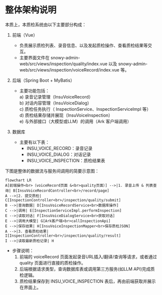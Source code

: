 # 整体架构说明

本质上，本质检系统由以下主要部分构成：

1. 前端（Vue）  
   - 负责展示质检列表、录音信息、以及发起质检操作、查看质检结果等交互。
   - 主要界面文件在 snowy-admin-web/src/views/inspection/quality/index.vue 以及 snowy-admin-web/src/views/inspection/voiceRecord/index.vue 等。

2. 后端（Spring Boot + MyBatis）  
   - 主要功能包括：  
     a) 录音记录管理（InsuVoiceRecord）  
     b) 对话内容管理（InsuVoiceDialog）  
     c) 质检任务执行（ InspectionService、InspectionServiceImpl 等）  
     d) 质检结果存储并展现（InsuVoiceInspection）  
     e) 与外部接口（大模型或LLM）的调用（Ark 客户端调用）  

3. 数据库  
   - 主要有以下表：  
     - INSU_VOICE_RECORD：录音记录  
     - INSU_VOICE_DIALOG：对话记录  
     - INSU_VOICE_INSPECTION：质检结果表  

下图是整体的数据流与服务间调用的简要示意图：
```mermaid
flowchart LR
A[前端操作<br>（voiceRecord页面 &<br>quality页面）] -->|1. 录音上传 & 列表查询| B[InsuVoiceRecordController<br>/record/page]
A -->|2. 提交质检| C[InspectionController<br>/inspection/quality/submit]
B -->|查询数据| D[InsuVoiceRecordService<br>数据库操作]
C -->|调用| E[InspectionServiceImpl.performInspection]
E -->|读取对话| F[InsuVoiceDialogService<br>获取对话]
E -->|调用大模型| G[Ark客户端<br>callInspectionApi]
E -->|保存结果| H[InsuVoiceInspectionMapper<br>保存质检JSON]
A -->|3. 查看质检结果| I[InspectionController<br>/inspection/quality/result]
I -->|读取最新质检记录| H
```
- 步骤说明：  
  1. 前端的 voiceRecord 页面发起录音URL插入/翻译/查询等请求，或者通过 quality 页面进行直接的质检操作。  
  2. 后端根据请求类型，查询数据库表或调用第三方服务(如LLM API)完成质检逻辑。  
  3. 质检结果保存到 INSU_VOICE_INSPECTION 表后，再由前端获取并展示在界面上。